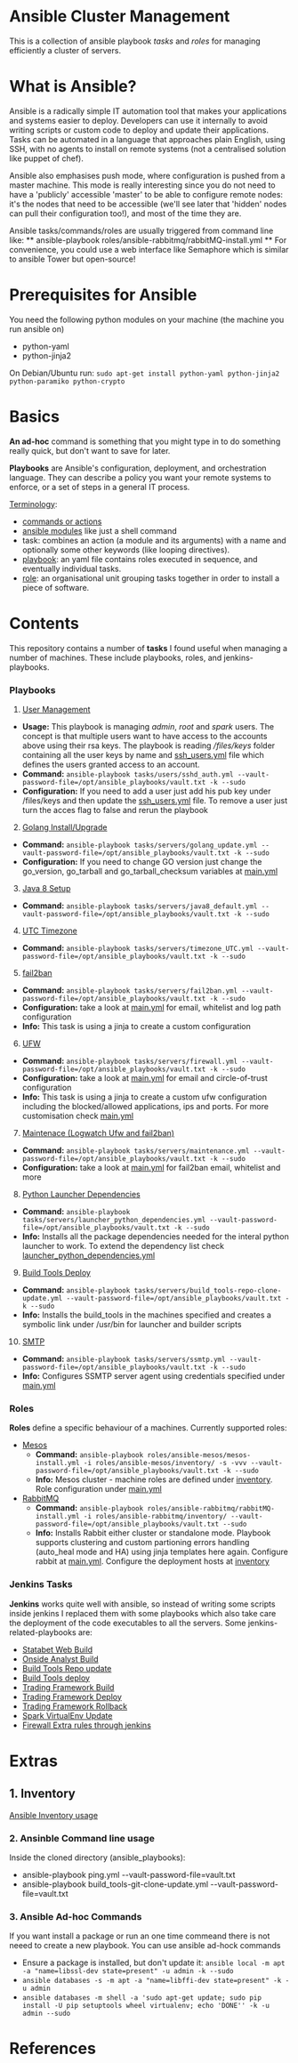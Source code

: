 Ansible Cluster Management
================

This is a collection of ansible playbook *tasks* and *roles* for managing efficiently a cluster of servers.

# What is Ansible?
Ansible is a radically simple IT automation tool that makes your applications and systems easier to deploy. 
Developers can use it internally to avoid writing scripts or custom code to deploy and update their applications.
Tasks can be automated in a language that approaches plain English, using SSH, with no agents to install on remote systems (not a centralised solution like puppet of chef).

Ansible also emphasises push mode, where configuration is pushed from a master machine. This mode is really interesting since you do not need to have a 'publicly' accessible 'master' to be able to configure remote nodes: it's the nodes that need to be accessible (we'll see later that 'hidden' nodes can pull their
configuration too!), and most of the time they are.

Ansible tasks/commands/roles are usually triggered from command line like: ** ansible-playbook roles/ansible-rabbitmq/rabbitMQ-install.yml ** For convenience, you could use a web interface like Semaphore which is similar to ansible Tower but open-source!



# Prerequisites for Ansible

You need the following python modules on your machine (the machine you run ansible 
on) 
- python-yaml
- python-jinja2

On Debian/Ubuntu run:
``sudo apt-get install python-yaml python-jinja2 python-paramiko python-crypto``


# Basics

**An ad-hoc** command is something that you might type in to do something really quick, but don't want to save for later.

**Playbooks** are Ansible's configuration, deployment, and orchestration language. They can describe a policy you want your remote systems to enforce, or a set of steps in a general IT process.

[Terminology](https://docs.ansible.com/ansible/glossary.html):
 - [commands or actions](https://docs.ansible.com/ansible/intro_adhoc.html)
 - [ansible modules](https://docs.ansible.com/ansible/modules.html) like just a shell command
 - task: combines an action (a module and its arguments) with a name and optionally some other keywords (like looping directives).
 - [playbook](https://docs.ansible.com/ansible/playbooks_intro.html): an yaml file contains roles executed in sequence, and eventually individual tasks.
 - [role](https://docs.ansible.com/ansible/playbooks_roles.html): an organisational unit grouping tasks together in order to install a piece of software.



# Contents

This repository contains a number of **tasks** I found useful when managing a number of machines. These include playbooks, roles, and jenkins-playbooks.

### Playbooks

1. [User Management](./tasks/users/sshd_auth.yml)
  * **Usage:** This playbook is managing *admin*, *root* and *spark* users. The concept is that multiple users want to have access to the accounts above using their rsa keys. The playbook is reading */files/keys* folder containing all the user keys by name and [ssh_users.yml](./vars/ssh_users.yml) file which defines the users granted access to an account.
  * **Command:** ``ansible-playbook tasks/users/sshd_auth.yml --vault-password-file=/opt/ansible_playbooks/vault.txt -k --sudo``
  * **Configuration:** If you need to add a user just add his pub key under /files/keys and then update the [ssh_users.yml](./vars/ssh_users.yml) file. To remove a user just turn the acces flag to false and rerun the playbook
2. [Golang Install/Upgrade](./tasks/servers/golang_update.yml)
  * **Command:** ``ansible-playbook tasks/servers/golang_update.yml --vault-password-file=/opt/ansible_playbooks/vault.txt -k --sudo``
  * **Configuration:** If you need to change GO version just change the go_version, go_tarball and go_tarball_checksum variables at [main.yml](./defaults/main.yml)
3. [Java 8 Setup](./tasks/servers/java8_default.yml)
  * **Command:** ``ansible-playbook tasks/servers/java8_default.yml --vault-password-file=/opt/ansible_playbooks/vault.txt -k --sudo``
4. [UTC Timezone](./tasks/servers/timezone_UTC.yml)
  * **Command:** ``ansible-playbook tasks/servers/timezone_UTC.yml --vault-password-file=/opt/ansible_playbooks/vault.txt -k --sudo``
5. [fail2ban](./tasks/servers/fail2ban.yml)
  * **Command:** ``ansible-playbook tasks/servers/fail2ban.yml --vault-password-file=/opt/ansible_playbooks/vault.txt -k --sudo``
  * **Configuration:** take a look at [main.yml](./defaults/main.yml) for email, whitelist and log path configuration
  * **Info:** This task is using a jinja to create a custom configuration
6. [UFW](./tasks/servers/firewall.yml)
  * **Command:** ``ansible-playbook tasks/servers/firewall.yml --vault-password-file=/opt/ansible_playbooks/vault.txt -k --sudo``
  * **Configuration:** take a look at [main.yml](./defaults/main.yml) for email and circle-of-trust configuration
  * **Info:** This task is using a jinja to create a custom ufw configuration including the blocked/allowed applications, ips and ports. For more customisation check [main.yml](./defaults/main.yml)
7. [Maintenace (Logwatch Ufw and fail2ban) ](./tasks/servers/maintenance.yml)
  * **Command:** ``ansible-playbook tasks/servers/maintenance.yml --vault-password-file=/opt/ansible_playbooks/vault.txt -k --sudo``
  * **Configuration:** take a look at [main.yml](./defaults/main.yml) for fail2ban email, whitelist and more
8. [Python Launcher Dependencies](./tasks/servers/launcher_python_dependencies.yml)
  * **Command:** ``ansible-playbook tasks/servers/launcher_python_dependencies.yml --vault-password-file=/opt/ansible_playbooks/vault.txt -k --sudo``
  * **Info:** Installs all the package dependencies needed for the interal python launcher to work. To extend the dependency list check [launcher_python_dependencies.yml](./tasks/servers/launcher_python_dependencies.yml)
9. [Build Tools Deploy](./tasks/servers/build_tools-repo-clone-update.yml)
  * **Command:** ``ansible-playbook tasks/servers/build_tools-repo-clone-update.yml --vault-password-file=/opt/ansible_playbooks/vault.txt -k --sudo``
  * **Info:** Installs the build_tools in the machines specified and creates a symbolic link under /usr/bin for launcher and builder scripts
10. [SMTP](./tasks/servers/ssmtp.yml)
  * **Command:** ``ansible-playbook tasks/servers/ssmtp.yml --vault-password-file=/opt/ansible_playbooks/vault.txt -k --sudo``
  * **Info:** Configures SSMTP server agent using credentials specified under [main.yml](./defaults/main.yml)


### Roles

**Roles** define a specific behaviour of a machines. Currently supported roles:

- [Mesos](./roles/ansible-mesos/mesos-install.yml)
  * **Command:** ``ansible-playbook roles/ansible-mesos/mesos-install.yml -i roles/ansible-mesos/inventory/ -s -vvv --vault-password-file=/opt/ansible_playbooks/vault.txt -k --sudo``
  * **Info:** Mesos cluster - machine roles are defined under [inventory](./roles/ansible-mesos/inventory/inventory.yml). Role configuration under [main.yml](./roles/ansible-mesos/defaults/main.yml)
- [RabbitMQ](./roles/ansible-rabbitmq/rabbitMQ-install.yml)
  * **Command:** ``ansible-playbook roles/ansible-rabbitmq/rabbitMQ-install.yml -i roles/ansible-rabbitmq/inventory/ --vault-password-file=/opt/ansible_playbooks/vault.txt --sudo``
  * **Info:** Installs Rabbit either cluster or standalone mode. Playbook supports clustering and custom partioning errors handling (auto_heal mode and HA) using jinja templates here again. Configure rabbit at [main.yml](./roles/ansible-rabbitmq/defaults/main.yml). Configure the deployment hosts at [inventory](./roles/ansible-rabbitmq/inventory/inventory.yml) 


### Jenkins Tasks

**Jenkins** works quite well with ansible, so instead of writing some scripts inside jenkins I replaced them with some playbooks which also take care the deployment of the code executables to all the servers.
Some jenkins-related-playbooks are:

- [Statabet Web Build](./tasks/jenkins-stratabet-web-build.yml)
- [Onside Analyst Build](./tasks/jenkins-onsideanalyst-build.yml)
- [Build Tools Repo update](./tasks/servers/build_tools-repo-clone-update.yml)
- [Build Tools deploy](./tasks/build-tools/jenkins-bt-deploy.yml)
- [Trading Framework Build](./tasks/trading-framework/jenkins-tf-build.yml)
- [Trading Framework Deploy](./tasks/trading-framework/jenkins-tf-deploy.yml)
- [Trading Framework Rollback](./tasks/trading-framework/jenkins-tf-rollback.yml)
- [Spark VirtualEnv Update](./tasks/spark/jenkins-virtualenv-update.yml)
- [Firewall Extra rules through jenkins](./tasks/jenkins-firewall.yml)


# Extras

## 1. Inventory

[Ansible Inventory usage](./README-Tutorial/inventory.md)


### 2. Ansinble Command line usage ###

Inside the cloned directory (ansible_playbooks):

* ansible-playbook ping.yml --vault-password-file=vault.txt
* ansible-playbook build_tools-git-clone-update.yml  --vault-password-file=vault.txt


### 3. Ansible Ad-hoc Commands ###

If you want install a package or run an one time commeand there is not neeed to create a new playbook.
You can use ansible ad-hock commands

* Ensure a package is installed, but don't update it: ``ansible local -m apt -a "name=libssl-dev state=present" -u admin -k --sudo``
* ``ansible databases -s -m apt -a "name=libffi-dev state=present" -k -u admin``
* ``ansible databases -m shell -a 'sudo apt-get update; sudo pip install -U pip setuptools wheel virtualenv; echo 'DONE'' -k -u admin --sudo``


# References


